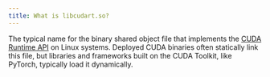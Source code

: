 ```yaml
---
title: What is libcudart.so?
---
```


The typical name for the binary shared object file that implements the
[CUDA Runtime API](/host-software/cuda-runtime-api) on Linux
systems. Deployed CUDA binaries often statically link this file, but libraries
and frameworks built on the CUDA Toolkit, like PyTorch, typically load it
dynamically.
